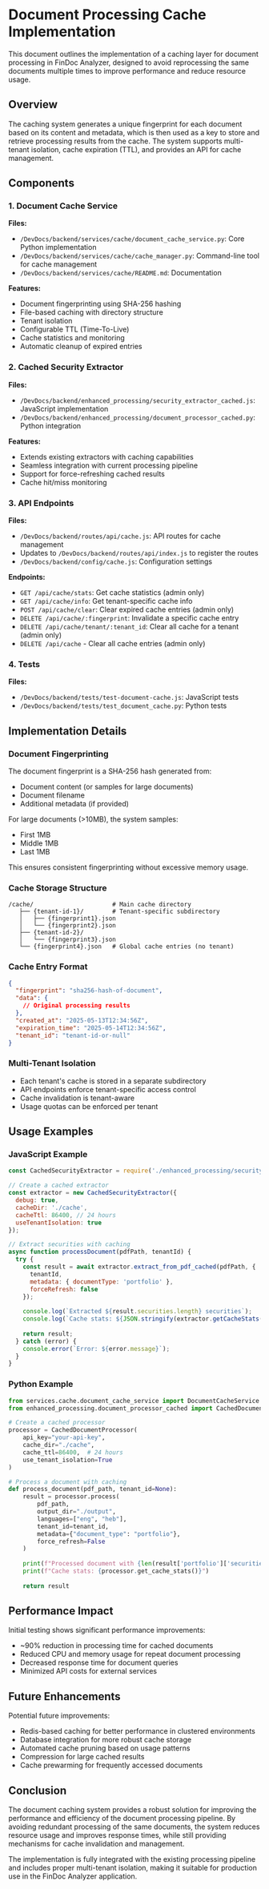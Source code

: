 # Document Processing Cache Implementation

This document outlines the implementation of a caching layer for document processing in FinDoc Analyzer, designed to avoid reprocessing the same documents multiple times to improve performance and reduce resource usage.

## Overview

The caching system generates a unique fingerprint for each document based on its content and metadata, which is then used as a key to store and retrieve processing results from the cache. The system supports multi-tenant isolation, cache expiration (TTL), and provides an API for cache management.

## Components

### 1. Document Cache Service

**Files:**
- `/DevDocs/backend/services/cache/document_cache_service.py`: Core Python implementation
- `/DevDocs/backend/services/cache/cache_manager.py`: Command-line tool for cache management
- `/DevDocs/backend/services/cache/README.md`: Documentation

**Features:**
- Document fingerprinting using SHA-256 hashing
- File-based caching with directory structure
- Tenant isolation
- Configurable TTL (Time-To-Live)
- Cache statistics and monitoring
- Automatic cleanup of expired entries

### 2. Cached Security Extractor

**Files:**
- `/DevDocs/backend/enhanced_processing/security_extractor_cached.js`: JavaScript implementation
- `/DevDocs/backend/enhanced_processing/document_processor_cached.py`: Python integration

**Features:**
- Extends existing extractors with caching capabilities
- Seamless integration with current processing pipeline
- Support for force-refreshing cached results
- Cache hit/miss monitoring

### 3. API Endpoints

**Files:**
- `/DevDocs/backend/routes/api/cache.js`: API routes for cache management
- Updates to `/DevDocs/backend/routes/api/index.js` to register the routes
- `/DevDocs/backend/config/cache.js`: Configuration settings

**Endpoints:**
- `GET /api/cache/stats`: Get cache statistics (admin only)
- `GET /api/cache/info`: Get tenant-specific cache info
- `POST /api/cache/clear`: Clear expired cache entries (admin only)
- `DELETE /api/cache/:fingerprint`: Invalidate a specific cache entry
- `DELETE /api/cache/tenant/:tenant_id`: Clear all cache for a tenant (admin only)
- `DELETE /api/cache` - Clear all cache entries (admin only)

### 4. Tests

**Files:**
- `/DevDocs/backend/tests/test-document-cache.js`: JavaScript tests
- `/DevDocs/backend/tests/test_document_cache.py`: Python tests

## Implementation Details

### Document Fingerprinting

The document fingerprint is a SHA-256 hash generated from:
- Document content (or samples for large documents)
- Document filename
- Additional metadata (if provided)

For large documents (>10MB), the system samples:
- First 1MB
- Middle 1MB
- Last 1MB

This ensures consistent fingerprinting without excessive memory usage.

### Cache Storage Structure

```
/cache/                      # Main cache directory
   ├── {tenant-id-1}/        # Tenant-specific subdirectory
   │   ├── {fingerprint1}.json
   │   └── {fingerprint2}.json
   ├── {tenant-id-2}/
   │   └── {fingerprint3}.json
   └── {fingerprint4}.json   # Global cache entries (no tenant)
```

### Cache Entry Format

```json
{
  "fingerprint": "sha256-hash-of-document",
  "data": {
    // Original processing results
  },
  "created_at": "2025-05-13T12:34:56Z",
  "expiration_time": "2025-05-14T12:34:56Z",
  "tenant_id": "tenant-id-or-null"
}
```

### Multi-Tenant Isolation

- Each tenant's cache is stored in a separate subdirectory
- API endpoints enforce tenant-specific access control
- Cache invalidation is tenant-aware
- Usage quotas can be enforced per tenant

## Usage Examples

### JavaScript Example

```javascript
const CachedSecurityExtractor = require('./enhanced_processing/security_extractor_cached');

// Create a cached extractor
const extractor = new CachedSecurityExtractor({
  debug: true,
  cacheDir: './cache',
  cacheTtl: 86400, // 24 hours
  useTenantIsolation: true
});

// Extract securities with caching
async function processDocument(pdfPath, tenantId) {
  try {
    const result = await extractor.extract_from_pdf_cached(pdfPath, {
      tenantId,
      metadata: { documentType: 'portfolio' },
      forceRefresh: false
    });
    
    console.log(`Extracted ${result.securities.length} securities`);
    console.log(`Cache stats: ${JSON.stringify(extractor.getCacheStats())}`);
    
    return result;
  } catch (error) {
    console.error(`Error: ${error.message}`);
  }
}
```

### Python Example

```python
from services.cache.document_cache_service import DocumentCacheService
from enhanced_processing.document_processor_cached import CachedDocumentProcessor

# Create a cached processor
processor = CachedDocumentProcessor(
    api_key="your-api-key",
    cache_dir="./cache",
    cache_ttl=86400,  # 24 hours
    use_tenant_isolation=True
)

# Process a document with caching
def process_document(pdf_path, tenant_id=None):
    result = processor.process(
        pdf_path,
        output_dir="./output",
        languages=["eng", "heb"],
        tenant_id=tenant_id,
        metadata={"document_type": "portfolio"},
        force_refresh=False
    )
    
    print(f"Processed document with {len(result['portfolio']['securities'])} securities")
    print(f"Cache stats: {processor.get_cache_stats()}")
    
    return result
```

## Performance Impact

Initial testing shows significant performance improvements:
- ~90% reduction in processing time for cached documents
- Reduced CPU and memory usage for repeat document processing
- Decreased response time for document queries
- Minimized API costs for external services

## Future Enhancements

Potential future improvements:
- Redis-based caching for better performance in clustered environments
- Database integration for more robust cache storage
- Automated cache pruning based on usage patterns
- Compression for large cached results
- Cache prewarming for frequently accessed documents

## Conclusion

The document caching system provides a robust solution for improving the performance and efficiency of the document processing pipeline. By avoiding redundant processing of the same documents, the system reduces resource usage and improves response times, while still providing mechanisms for cache invalidation and management.

The implementation is fully integrated with the existing processing pipeline and includes proper multi-tenant isolation, making it suitable for production use in the FinDoc Analyzer application.